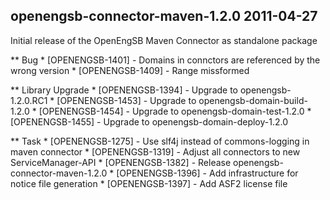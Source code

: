 openengsb-connector-maven-1.2.0 2011-04-27
---------------------------------------------------------------------

Initial release of the OpenEngSB Maven Connector as standalone package

** Bug
    * [OPENENGSB-1401] - Domains in connctors are referenced by the wrong version
    * [OPENENGSB-1409] - Range missformed

** Library Upgrade
    * [OPENENGSB-1394] - Upgrade to openengsb-1.2.0.RC1
    * [OPENENGSB-1453] - Upgrade to openengsb-domain-build-1.2.0
    * [OPENENGSB-1454] - Upgrade to openengsb-domain-test-1.2.0
    * [OPENENGSB-1455] - Upgrade to openengsb-domain-deploy-1.2.0

** Task
    * [OPENENGSB-1275] - Use slf4j instead of commons-logging in maven connector
    * [OPENENGSB-1319] - Adjust all connectors to new ServiceManager-API
    * [OPENENGSB-1382] - Release openengsb-connector-maven-1.2.0
    * [OPENENGSB-1396] - Add infrastructure for notice file generation
    * [OPENENGSB-1397] - Add ASF2 license file

